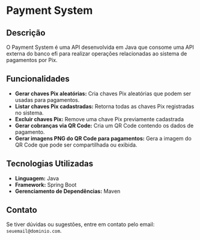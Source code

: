 <h1>Payment System</h1>

<h2>Descrição</h2>

<p>O Payment System é uma API desenvolvida em Java que consome uma API externa do banco efi para realizar operações relacionadas ao sistema de pagamentos por Pix.</p>

<h2>Funcionalidades</h2>
<ul>
  <li><strong>Gerar chaves Pix aleatórias:</strong> Cria chaves Pix aleatórias que podem ser usadas para pagamentos.</li>
  <li><strong>Listar chaves Pix cadastradas:</strong> Retorna todas as chaves Pix registradas no sistema.</li>
  <li><strong>Excluir chaves Pix:</strong> Remove uma chave Pix previamente cadastrada</li>
  <li><strong>Gerar cobranças via QR Code:</strong> Cria um QR Code contendo os dados de pagamento.</li>
  <li><strong>Gerar imagens PNG do QR Code para pagamentos:</strong> Gera a imagem do QR Code que pode ser compartilhada ou exibida.</li>
</ul>

<h2>Tecnologias Utilizadas</h2>
<ul>
  <li><strong>Linguagem:</strong> Java</li>
  <li><strong>Framework:</strong> Spring Boot</li>
  <li><strong>Gerenciamento de Dependências:</strong> Maven</li>
</ul>

<h2>Contato</h2>
<p>Se tiver dúvidas ou sugestões, entre em contato pelo email: <code>seuemail@dominio.com</code>.</p>

